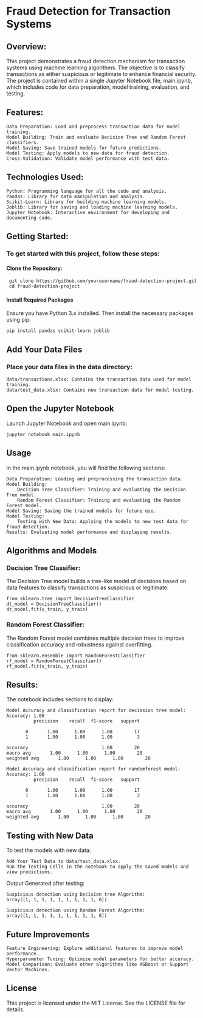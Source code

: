 # Fraud Detection for Transaction Systems

## Overview:
This project demonstrates a fraud detection mechanism for transaction systems using machine learning algorithms. The objective is to classify transactions as either suspicious or legitimate to enhance financial security. The project is contained within a single Jupyter Notebook file, main.ipynb, which includes code for data preparation, model training, evaluation, and testing.


## Features:
  
    Data Preparation: Load and preprocess transaction data for model training.
    Model Building: Train and evaluate Decision Tree and Random Forest classifiers.
    Model Saving: Save trained models for future predictions.
    Model Testing: Apply models to new data for fraud detection.
    Cross-Validation: Validate model performance with test data.


## Technologies Used:
 
    Python: Programming language for all the code and analysis. 
    Pandas: Library for data manipulation and analysis.
    Scikit-Learn: Library for building machine learning models.
    Joblib: Library for saving and loading machine learning models.
    Jupyter Notebook: Interactive environment for developing and documenting code.

## Getting Started:

### To get started with this project, follow these steps:

  #### Clone the Repository:
  
     git clone https://github.com/yourusername/fraud-detection-project.git
     cd fraud-detection-project

#### Install Required Packages

Ensure you have Python 3.x installed. Then install the necessary packages using pip:

    pip install pandas scikit-learn joblib

## Add Your Data Files

### Place your data files in the data directory:

    data/transactions.xlsx: Contains the transaction data used for model training.
    data/test_data.xlsx: Contains new transaction data for model testing.

## Open the Jupyter Notebook

Launch Jupyter Notebook and open main.ipynb:

    jupyter notebook main.ipynb

## Usage

In the main.ipynb notebook, you will find the following sections:

    Data Preparation: Loading and preprocessing the transaction data.
    Model Building:
        Decision Tree Classifier: Training and evaluating the Decision Tree model.
        Random Forest Classifier: Training and evaluating the Random Forest model.
    Model Saving: Saving the trained models for future use.
    Model Testing:
        Testing with New Data: Applying the models to new test data for fraud detection.
    Results: Evaluating model performance and displaying results.

## Algorithms and Models

### Decision Tree Classifier:
The Decision Tree model builds a tree-like model of decisions based on data features to classify transactions as suspicious or legitimate.

    from sklearn.tree import DecisionTreeClassifier
    dt_model = DecisionTreeClassifier()
    dt_model.fit(x_train, y_train)

### Random Forest Classifier:
The Random Forest model combines multiple decision trees to improve classification accuracy and robustness against overfitting.

    from sklearn.ensemble import RandomForestClassifier
    rf_model = RandomForestClassifier()
    rf_model.fit(x_train, y_train)

## Results:

The notebook includes sections to display:

    Model Accuracy and classification report for decission tree model:
    Accuracy: 1.00
              precision    recall  f1-score   support

           0       1.00      1.00      1.00        17
           1       1.00      1.00      1.00         3

    accuracy                           1.00        20
    macro avg       1.00      1.00      1.00        20
    weighted avg       1.00      1.00      1.00        20

    Model Accuracy and classification report for randomforest model:
    Accuracy: 1.00
              precision    recall  f1-score   support

           0       1.00      1.00      1.00        17
           1       1.00      1.00      1.00         3

    accuracy                           1.00        20
    macro avg       1.00      1.00      1.00        20
    weighted avg       1.00      1.00      1.00        20



## Testing with New Data

To test the models with new data:

    Add Your Test Data to data/test_data.xlsx.
    Run the Testing Cells in the notebook to apply the saved models and view predictions.

Output Generated after testing:
  
    Suspicious detection using Decision tree Algorithm:
    array([1, 1, 1, 1, 1, 1, 1, 1, 1, 0])

    Suspicious detection using Random Forest Algorithm:
    array([1, 1, 1, 1, 1, 1, 1, 1, 1, 0])

## Future Improvements

    Feature Engineering: Explore additional features to improve model performance.
    Hyperparameter Tuning: Optimize model parameters for better accuracy.
    Model Comparison: Evaluate other algorithms like XGBoost or Support Vector Machines.

## License

This project is licensed under the MIT License. See the LICENSE file for details.
